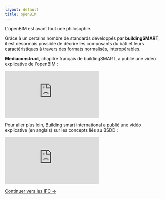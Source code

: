 ```yaml
---
layout: default
title: openBIM
---
```


L'openBIM est avant tout une philosophie.

Grâce à un certains nombre de standards développés par **buildingSMART**, il est désormais possible de décrire les composants du bâti et leurs caractéristiques à travers des formats normalisés, interopérables.

**Mediaconstruct**, chapitre français de buildingSMART, a publié une vidéo explicative de l'openBIM :

<div class="embed-responsive embed-responsive-16by9">
  <iframe class="embed-responsive-item" src="https://www.youtube.com/embed/t3ECK4U0QeI" frameborder="0" allowfullscreen></iframe>
</div>

Pour aller plus loin, Building smart international a publié une vidéo explicative (en anglais) sur les concepts liés au BSDD :

<div class="embed-responsive embed-responsive-16by9">
  <iframe  class="embed-responsive-item" src="https://www.youtube.com/embed/PEfNBAmv4Yg" frameborder="0" allowfullscreen></iframe>
</div>

<a class="btn btn-primary-outline pull-right" href="/ifc/premiers-pas/introduction.html">Continuer vers les IFC &rarr;</a>
